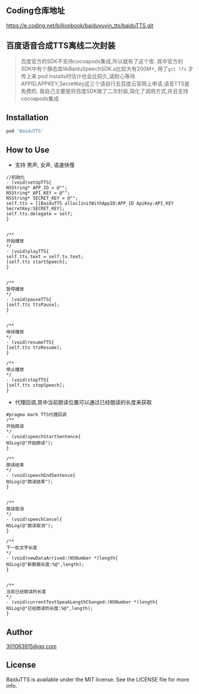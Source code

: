 ## Coding仓库地址
https://e.coding.net/billionbook/baiduyuyin_tts/baiduTTS.git

## 百度语音合成TTS离线二次封装
> 百度官方的SDK不支持cocoapods集成,所以就有了这个库. 其中官方的SDK中有个静态库libBaiduSpeechSDK.a比较大有200M+, 用了`git lfs` 才传上来 pod installs时估计也会比较久,请耐心等待.
> APPID,APPKEY,SecretKey这三个请自行去百度云官网上申请,语音TTS是免费的.
我自己主要是将百度SDK做了二次封装,简化了调用方式,并且支持cocoapods集成.


## Installation

```ruby
pod 'BaiduTTS'
```

## How to Use

- 支持 男声, 女声, 语速快慢

```
//初始化
- (void)setUpTTS{
NSString* APP_ID = @"";
NSString* API_KEY = @"";
NSString* SECRET_KEY = @"";
self.tts = [[BaiduTTS alloc]initWithAppID:APP_ID ApiKey:API_KEY SecretKey:SECRET_KEY];
self.tts.delegate = self;
}


/**
开始播放
*/
- (void)playTTS{
self.tts.text = self.tv.text;
[self.tts startSpeech];
}


/**
暂停播放
*/
- (void)pauseTTS{
[self.tts ttsPause];
}


/**
继续播放
*/
- (void)resumeTTS{
[self.tts ttsResume];
}

/**
停止播放
*/
- (void)stopTTS{
[self.tts stopSpeech];
}
```

- 代理回调,其中当前朗读位置可以通过已经朗读的长度来获取

```
#pragma mark TTS代理回调
/**
开始朗读
*/
- (void)speechStartSentence{
NSLog(@"开始朗读");
}

/**
朗读结束
*/
- (void)speechEndSentence{
NSLog(@"朗读结束");
}


/**
朗读取消
*/
- (void)speechCancel{
NSLog(@"朗读取消");
}

/**
下一批文字长度
*/
- (void)newDataArrived:(NSNumber *)length{
NSLog(@"新数据长度:%@",length);
}


/**
当前已经朗读的长度
*/
- (void)currentTextSpeakLengthChanged:(NSNumber *)length{
NSLog(@"已经朗读的长度:%@",length);
}

```


## Author
301063915@qq.com

## License

BaiduTTS is available under the MIT license. See the LICENSE file for more info.
